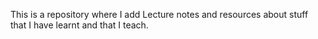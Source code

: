 This is a repository where I add Lecture notes and resources about stuff that I have learnt and that I teach.

